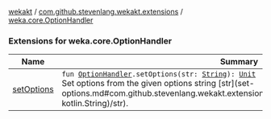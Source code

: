 [wekakt](../../index.md) / [com.github.stevenlang.wekakt.extensions](../index.md) / [weka.core.OptionHandler](./index.md)

### Extensions for weka.core.OptionHandler

| Name | Summary |
|---|---|
| [setOptions](set-options.md) | `fun `[`OptionHandler`](http://weka.sourceforge.net/doc.stable/weka/core/OptionHandler.html)`.setOptions(str: `[`String`](https://kotlinlang.org/api/latest/jvm/stdlib/kotlin/-string/index.html)`): `[`Unit`](https://kotlinlang.org/api/latest/jvm/stdlib/kotlin/-unit/index.html)<br>Set options from the given options string [str](set-options.md#com.github.stevenlang.wekakt.extensions$setOptions(weka.core.OptionHandler, kotlin.String)/str). |
